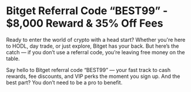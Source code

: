 # Bitget Referral Code “BEST99” - $8,000 Reward & 35% Off Fees

Ready to enter the world of crypto with a head start? Whether you're here to HODL, day trade, or just explore, Bitget has your back. But here’s the catch — if you don’t use a referral code, you’re leaving free money on the table.

Say hello to Bitget referral code “BEST99” — your fast track to cash rewards, fee discounts, and VIP perks the moment you sign up. And the best part? You don’t need to be a pro to benefit.

